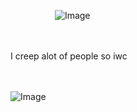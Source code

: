 ‎ ‎ ‎ ‎ ‎ ‎ ‎ ‎ ‎ ‎ ‎ ‎ ‎ ‎ ‎ ‎ ‎ ‎ ![Image](https://github.com/user-attachments/assets/6db5181e-28c2-4121-86cd-bb31020c6eaf)




 ㅤㅤㅤㅤㅤㅤㅤㅤㅤㅤㅤㅤㅤㅤㅤㅤㅤㅤㅤㅤㅤㅤㅤㅤ


I creep alot of people so iwc





 ㅤㅤ


![Image](https://github.com/user-attachments/assets/5b4ca44f-bc5e-4577-9ffb-a25b405286b3)
